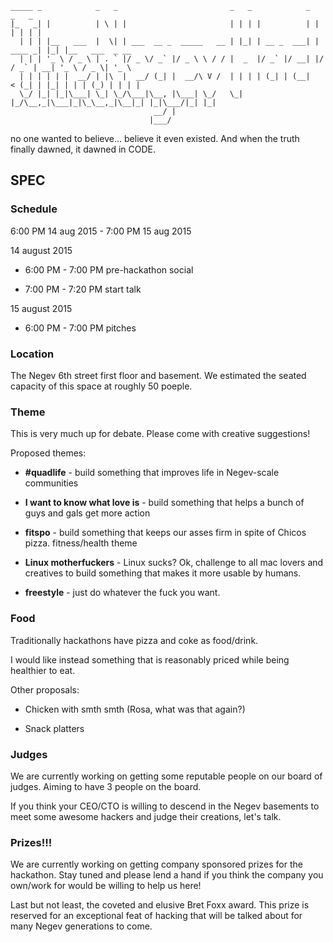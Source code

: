 
```
_____ _            _   _                         _   _            _         _   _                 
|_   _| |          | \ | |                       | | | |          | |       | | | |                
  | | | |__   ___  |  \| | ___  __ _  _____   __ | |_| | __ _  ___| | ____ _| |_| |__   ___  _ __  
  | | | '_ \ / _ \ | . ` |/ _ \/ _` |/ _ \ \ / / |  _  |/ _` |/ __| |/ / _` | __| '_ \ / _ \| '_ \ 
  | | | | | |  __/ | |\  |  __/ (_| |  __/\ V /  | | | | (_| | (__|   < (_| | |_| | | | (_) | | | |
  \_/ |_| |_|\___| \_| \_/\___|\__, |\___| \_/   \_| |_/\__,_|\___|_|\_\__,_|\__|_| |_|\___/|_| |_|
                                __/ |                                                              
                               |___/                                                               
```

no one wanted to believe... believe it even existed. And when the truth finally dawned, it dawned in CODE.

## SPEC

### Schedule 

6:00 PM 14 aug 2015 - 7:00 PM 15 aug 2015

 14 august 2015

  * 6:00 PM - 7:00 PM  pre-hackathon social

  * 7:00 PM - 7:20 PM  start talk

 15 august 2015

  * 6:00 PM - 7:00 PM pitches

### Location

The Negev 6th street first floor and basement. We estimated the seated capacity of this space at roughly 50 poeple.

### Theme

This is very much up for debate. Please come with creative suggestions!

Proposed themes:

*  **\#quadlife** - build something that improves life in Negev-scale communities

* **I want to know what love is** - build something that helps a bunch of guys and gals get more action

* **fitspo** - build something that keeps our asses firm in spite of Chicos pizza. fitness/health theme

* **Linux motherfuckers** - Linux sucks? Ok, challenge to all mac lovers and creatives to build something that makes it more usable by humans.

* **freestyle** - just do whatever the fuck you want.


### Food

Traditionally hackathons have pizza and coke as food/drink.

I would like instead something that is reasonably priced while being healthier to eat.

Other proposals:

* Chicken with smth smth (Rosa, what was that again?)

* Snack platters

### Judges

We are currently working on getting some reputable people on our board of judges. Aiming to have 3 people on the board.

If you think your CEO/CTO is willing to descend in the Negev basements to meet some awesome hackers and judge their creations, let's talk.

### Prizes!!!

We are currently working on getting company sponsored prizes for the hackathon. Stay tuned and please lend a hand if you think the company you own/work for would be willing to help us here!

Last but not least, the coveted and elusive Bret Foxx award. This prize is reserved for an exceptional feat of hacking that will be talked about for many Negev generations to come.


